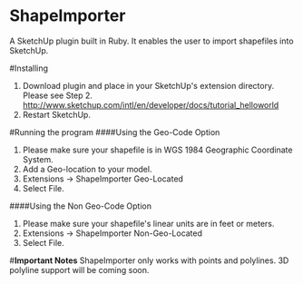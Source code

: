 # ShapeImporter
A SketchUp plugin built in Ruby. It enables the user to import shapefiles into SketchUp.

#Installing
1. Download plugin and place in your SketchUp's extension directory.
   Please see Step 2.
     http://www.sketchup.com/intl/en/developer/docs/tutorial_helloworld
2. Restart SketchUp.

#Running the program
####Using the Geo-Code Option
1. Please make sure your shapefile is in WGS 1984 Geographic Coordinate System.
2. Add a Geo-location to your model.
3. Extensions -> ShapeImporter Geo-Located
4. Select File.

####Using the Non Geo-Code Option
1. Please make sure your shapefile's linear units are in feet or meters.
2. Extensions -> ShapeImporter Non-Geo-Located
3. Select File.

#**Important Notes**
ShapeImporter only works with points and polylines. 3D polyline support will be coming soon.
